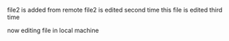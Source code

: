 file2 is added from remote
file2 is edited second time
this file is edited third time

now editing file in local machine
